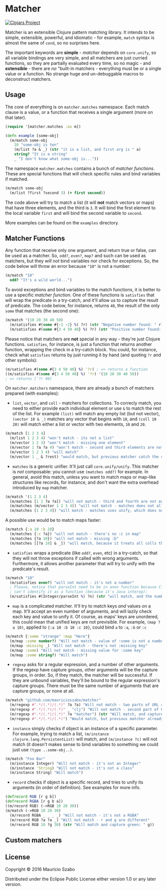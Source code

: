# Matcher

[![Clojars Project](https://img.shields.io/clojars/v/matcher.svg)](https://clojars.org/matcher)

Matcher is an extensible Clojure pattern matching library. It intends to be simple, extensible, powerful, and idiomatic - for example, `match` syntax is almost the same of `cond`, so no surprises here.

The important keywords are **simple** - _matcher_ depends on `core.unify`, so all variable bindings are very simple, and all matchers are just curried functions, so they are partially evaluated every time, so no magic - and **extensible** - there are _no_ "built-in matchers - everything must be or a single value or a function. No strange huge and un-debuggable macros to deconstruct matchers.

## Usage

The core of everything is on `matcher.matches` namespace. Each match clause is a value, or a function that receives a single argument (more on that later).

```clojure
(require '[matcher.matches :as m])

(defn example [some-obj]
  (m/match some-obj
    10 "some-obj is ten"
    (m/list ?a & _) (str "it is a list, and first arg is " a)
    string? "It is a string"
    _ "I don't know what some-obj is..."))
```

The namespace `matcher.matches` contains a bunch of *matcher functions*. These are special functions that will check specific rules and bind variables if matched.

```clojure
(m/match some-obj
  (m/list ?first ?second 3) (+ first second))
```

The code above will try to match a list (it will **not** match vectors or maps) that have three elements, and the third is `3`. It will bind the first element to the local variable `first` and will bind the second variable to `second`.

More examples can be found on the `examples` directory.

## Matcher Functions

Any function that receive only one argument, and return true or false, can be used as a matcher. So, `odd?`, `even?`, `map?` and such can be used as matchers, but they _will not_ bind variables nor check for exceptions. So, the code below will throw an error because `"10"` is not a number:

```clojure
(m/match "10"
  odd? "It's a wild world...")
```

To avoid exceptions and bind variables to the match functions, it is better to use a specific _matcher function_. One of these functions is `satisfies` that will wrap the predicate in a try-catch, and it'll allow us to capture the result of predicate. The code below, for instance, returns `40`, the result of the only `some` that matches (the second one):

```clojure
(m/match '(10 20 30 40 50)
  (m/satisfies #(some #{-1 -2} %) ?r) (str "Negative number found: " r)
  (m/satisfies #(some #{3 4 50 40} %) ?r) (str "Positive number found: " r))
```

Please notice that matchers are **not** special in any way - they're just Clojure functions. `satisfies`, for instance, is just a function that returns another function, wrapping the check in a try-catch block. You could, for instance, check what `satisfies` returns by just running it by hand (and quoting `?r` and other symbols):

```clojure
(m/satisfies #(some #{3 4 50 40} %) '?r) ; => returns a function
((m/satisfies #(some #{3 4 50 40} %) '?r) '(10 20 30 40 50))
; => returns ['?r 40]
```

On `matcher.matchers` namespace, there are already a bunch of matchers prepared (with examples):

* `list`, `vector`, and `coll` - matchers for collections. To correcly match, you need to either provide each individual element or use `&` to match the rest of the list. For example `(list)` will match any empty list (but not vector), `(vector 10 & _)` matches any vector that begins with `10`, and `(coll 10 20)` will match either a list or vector with two elements, `10` and `20`.
```clojure
(m/match [1 2 3 4]
  (m/list 1 2 3 4) "won't match - its not a list"
  (m/vector 1 2 3) "won't match - missing one element"
  (m/vector 1 ?a ?a 4) "won't match - second and third elements are not equal"
  (m/vector 1 2 3 4) "will match"
  (m/vector 1 _ & ?rest) "would match, but previous matcher catch the code")
```
* `matches` is a generic unifier. It'll just call `core.unify/unify`. This matcher is *not* composable: you cannot use `(matches odd?)` for example. In general, avoid this match, unless you want to match maps or map-like structures like records, for instance, and don't want the extra overhead introduced by `map` matcher.
```clojure
(m/match '(1 2 3 4)
  (m/matches [1 2 ?a ?a]) "will not match - third and fourth are not equal"
  (m/matches (m/vector 1 2 3 4)) "will not match - matches does not allow inner matchers"
  (m/matches [1 2 3 4]) "will match - matches uses unify, which does not differentiate colls")
```
A possible use would be to match maps faster:
```clojure
(m/match {:a 10 :b 20}
  (m/matches {:c ?a}) "will not match - there's no :c in map"
  (m/matches {?a 10}) "will not match - missing :b"
  (m/matches [[?a 10] & _]) "will match, because it treats all colls the same")
```

* `satisfies` wraps a predicate (like `odd?`, `even`, etc) in a try-catch, so that they will not throw exceptions if called with wrong arguments. Furthermore, it allows another parameter that will try to unify with the predicate's result.
```clojure
(m/match "10"
  (m/satisfies even?) "will not match - it's not a number"
  ; Please, notice that parseInt need to be in anon function because Clojure
  ; can't identify it as a function (because it's Java interop):
  (m/satisfies #(Integer/parseInt %) ?n) (str "will match, and the number is: " n))
```

* `map` is a complicated matcher. It'll try to match keys *and* values on a map. It'll accept an even number of arguments, and will lazily check each key and value to unify it. Of course, as maps' keys are unordered, this could mean that unified keys are not previsible. For example, `(map ?a 10)`, applied to `{:a 10 :b 10 :c 10}`, could bind `a` to `:a`, `:b` or `:c`
```clojure
(m/match {:some "strange" :map "Here"}
  (m/map :some number?) "Will not match - value of :some is not a number"
  (m/map :missing _) "Will not match - there's not :missing key"
  (m/map :some) "Will not match - missing value for :some key"
  (m/map :some string?) "Will match")
```
* `regexp` asks for a regular expression, and a number of other arguments. If the regexp have capture groups, other arguments will be the capture groups, in order. So, if they match, the matcher will be successful. If they are unbound variables, they'll be bound to the regular expression's capture groups. There must be the same number of arguments that are capture groups, or none at all.
```clojure
(m/match "github.com/mauricioszabo/matcher"
  (m/regexp #".*/(.*)/(.*)" ?a ?a) "Will not match - two parts of URL are not the same"
  (m/regexp #".*/(.*)/(.*)" _ "clj") "Will not match - second part of URL is not right"
  (m/regexp #".*/(.*)/(.*)" ?a "matcher") (str "Will match, and capture " a)
  (m/regexp #".*/(.*)/(.*)") "Would match, but previous matcher already captured")
```
* `instance` simply checks if object is an instance of a specific parameter. For example, trying to match a list, `(m/instance clojure.lang.PersistentList)` will match, and `(m/instance ?c)` will not match (it doesn't makes sense to bind variables to something we could just use `(type ..some-obj..)`.
```clojure
(m/match "Foo Bar"
  (m/instance Integer) "Will not match - it's not an Integer"
  (m/instance 'String) "Will not match - it's not a class"
  (m/instance String) "Will match")
```

* `record` checks if object is a specific record, and tries to unify its arguments (in order of definition). See examples for more info.
```clojure
(defrecord RGB [r g b])
(defrecord RGBA [r g b a])
((m/record RGB) (->RGB 10 20 30))
(m/match (->RGB 10 20 30)
  (m/record RGBA _ _ _ _) "Will not match - it's not a RGBA"
  (m/record RGB ?a ?a _) "Will not match - r and g are different"
  (m/record RGB 10 ?g 30) (str "Will match and capture green: " g))
```

## Custom matchers

## License

Copyright © 2016 Maurício Szabo

Distributed under the Eclipse Public License either version 1.0 or any later version.
